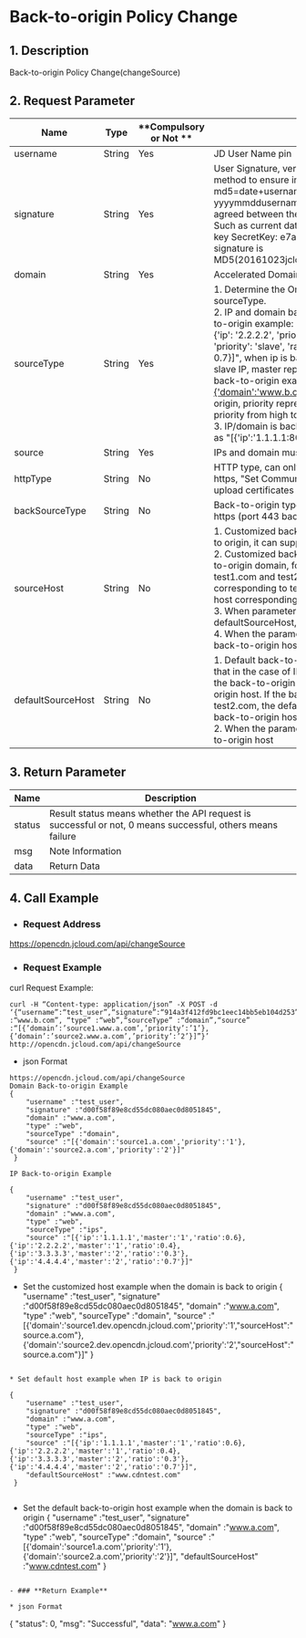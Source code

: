 # **Back-to-origin Policy Change**

## **1. Description**

Back-to-origin Policy Change(changeSource)

## **2. Request Parameter**

| **Name**       | **Type** | **Compulsory or Not ** | **Description**                                                     |
| -------------- | -------- | ------------ | ------------------------------------------------------------ |
| username       | String   | Yes           | JD User Name pin                                               |
| signature      | String   | Yes           | User Signature, verify user's identity information through md5 method to ensure information security. </br>md5=date+username+secret key SecretKey date: format is yyyymmddusername: JD user name pin secret key: example agreed between the Parties; </br>Such as current date 2016-10-23, user pin: jcloud_00, user secret key SecretKey: e7a31b1c5ea0efa9aa2f29c6559f7d61, then the signature is MD5(20161023jcloud_00e7a31b1c5ea0efa9aa2f29c6559f7d61) |
| domain         | String   | Yes           | Accelerated Domain Name                                                     |
| sourceType     | String   | Yes          |  1. Determine the Origin Server IP List or domain based on sourceType. </br>2. IP and domain back-to-origin must be in json format. ip back-to-origin example: "[{'ip': '1.1.1.1', 'priority': 'master', 'ratio': 0.6}, {'ip': '2.2.2.2', 'priority': 'master', 'ratio': 0.4}, {'ip': '3.3.3.3', 'priority': 'slave', 'ratio': 0.3}, {'ip': '4.4.4.4', 'priority': 'slave', 'ratio': 0.7}]", when ip is backed to origin, priority represents master and slave IP, master represents master, slave represents slave; domain back-to-origin example: "[{'domain':'www.a.com','priority':'1'},{'domain':'www.b.com','priority':'2’}]", when domain is backed to origin, priority represents the priority of domain, 1-5 represent the priority from high to low; OSS back-to-origin "oss.jcloud.com".</br>3. IP/domain is backed to origin, customized ports can be set, such as "[{'ip':'1.1.1.1:8080','master':1}]" |
| source         | String   | Yes           | IPs and domain must be in Json Format   |
| httpType       | String   | No            | HTTP type, can only be http or https, http by default. When set as https, "Set Communications Protocol" APIs need to be called to upload certificates and private keys |
| backSourceType | String   | No            | Back-to-origin type, can only be http (port 80 back-to-origin) or https (port 443 back-to-origin), http by default |
| sourceHost | String   | No |1. Customized back-to-origin host, only when the domain is back to origin, it can support the customized back-to-origin host </br>2. Customized back-to-origin host can be set for a single back-to-origin domain, for example when the back-to-origin domain is test1.com and test2.com, you can set the back-to-origin host corresponding to test1.com to origin1.com, and the back-to-origin host corresponding to test2.com to origin2.com </br>3. When parameter value is both set for sourceHost and defaultSourceHost, the sourceHost shall prevail </br>4. When the parameter is null, it means to delete the customized back-to-origin host |
| defaultSourceHost | String   | No|1. Default back-to-origin host, default back-to-origin host means that in the case of IP back-to-source or domain back-to-origin, the back-to-origin address corresponds to the same back-to-origin host. If the back-to-origin domain is test1.com and test2.com, the default back-to-origin host is origin.com, that is, the back-to-origin host of both test1.com and test2.com is origin.com; </br>2. When the parameter is null, it means to delete the default back-to-origin host |

## **3. Return Parameter**

| **Name** | **Description**                                                  |
| -------- | --------------------------------------------------------- |
| status   | Result status means whether the API request is successful or not, 0 means successful, others means failure|
| msg      | Note Information                       |
| data     | Return Data                                                   |

## **4. Call Example**

- ### **Request Address**

https://opencdn.jcloud.com/api/changeSource

- ### **Request Example**

curl Request Example: 

```
curl -H “Content-type: application/json” -X POST -d ‘{“username”:“test_user”,“signature”:“914a3f412fd9bc1eec14bb5eb104d253”,“domain” :“www.b.com”, “type” :“web”,“sourceType” :“domain”,“source” :“[{’domain’:’source1.www.a.com’,’priority’:’1’},{’domain’:’source2.www.a.com’,’priority’:’2’}]”}’ http://opencdn.jcloud.com/api/changeSource
```

* json Format

```
https://opencdn.jcloud.com/api/changeSource
Domain Back-to-origin Example
{
    "username" :"test_user",
    "signature" :"d00f58f89e8cd55dc080aec0d8051845",
    "domain" :"www.a.com",
    "type" :"web",
    "sourceType" :"domain",
    "source" :"[{'domain':'source1.a.com','priority':'1'},{'domain':'source2.a.com','priority':'2'}]"
 }
```
```
IP Back-to-origin Example

{
    "username" :"test_user",
    "signature" :"d00f58f89e8cd55dc080aec0d8051845",
    "domain" :"www.a.com",
    "type" :"web",
    "sourceType" :"ips",
    "source" :"[{'ip':'1.1.1.1','master':'1','ratio':0.6},{'ip':'2.2.2.2','master':'1','ratio':0.4},{'ip':'3.3.3.3','master':'2','ratio':'0.3'},{'ip':'4.4.4.4','master':'2','ratio':'0.7'}]"
 }
``` 

* Set the customized host example when the domain is back to origin
{
    "username" :"test_user",
    "signature" :"d00f58f89e8cd55dc080aec0d8051845",
    "domain" :"www.a.com",
    "type" :"web",
    "sourceType" :"domain",
    "source" :"[{'domain':'source1.dev.opencdn.jcloud.com','priority':'1',"sourceHost":"source.a.com"},{'domain':'source2.dev.opencdn.jcloud.com','priority':'2',"sourceHost":"source.a.com"}]"
 }
```

* Set default host example when IP is back to origin

{
    "username" :"test_user",
    "signature" :"d00f58f89e8cd55dc080aec0d8051845",
    "domain" :"www.a.com",
    "type" :"web",
    "sourceType" :"ips",
    "source" :"[{'ip':'1.1.1.1','master':'1','ratio':0.6},{'ip':'2.2.2.2','master':'1','ratio':0.4},{'ip':'3.3.3.3','master':'2','ratio':'0.3'},{'ip':'4.4.4.4','master':'2','ratio':'0.7'}]",
    "defaultSourceHost" :"www.cdntest.com"
 }
 
``` 

* Set the default back-to-origin host example when the domain is back to origin
{
    "username" :"test_user",
    "signature" :"d00f58f89e8cd55dc080aec0d8051845",
    "domain" :"www.a.com",
    "type" :"web",
    "sourceType" :"domain",
    "source" :"[{'domain':'source1.a.com','priority':'1'},{'domain':'source2.a.com','priority':'2'}]",
    "defaultSourceHost" :"www.cdntest.com"
 }
```

- ### **Return Example**

* json Format

```
{
  "status": 0,
  "msg": "Successful",
  "data": "www.a.com"
}
```

 